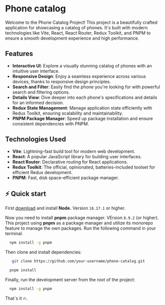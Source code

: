 # Phone catalog

Welcome to the Phone Catalog Project! This project is a beautifully crafted application for showcasing a catalog of
phones. It's built with modern technologies like Vite, React, React Router, Redux Toolkit, and PNPM to ensure a smooth
development experience and high performance.

## Features

- **Interactive UI**: Explore a visually stunning catalog of phones with an intuitive user interface.
- **Responsive Design**: Enjoy a seamless experience across various devices, thanks to responsive design principles.
- **Search and Filter**: Easily find the phone you're looking for with powerful search and filtering options.
- **Details View**: Dive deeper into each phone's specifications and details for an informed decision.
- **Redux State Management**: Manage application state efficiently with Redux Toolkit, ensuring scalability and
  maintainability.
- **PNPM Package Manager**: Speed up package installation and ensure consistent dependencies with PNPM.

## Technologies Used

- **Vite**: Lightning-fast build tool for modern web development.
- **React**: A popular JavaScript library for building user interfaces.
- **React Router**: Declarative routing for React applications.
- **Redux Toolkit**: The official, opinionated, batteries-included toolset for efficient Redux development.
- **PNPM**: Fast, disk space-efficient package manager.

## ⚡️ Quick start

First [download](https://nodejs.org/en/download) and install **Node.** Version `18.17.1` or higher.

Now you need to install **pnpm** package manager. VErsion `8.9.2` (or higher). This project using **pnpm** as a package
manager and utilize its monorepo feature to manage the own packages. Run the following command in your terminal.

```bash
  npm install -g pnpm
```

Then clone and install dependencies:

```bash
   git clone https://github.com/your-username/phone-catalog.git
```

```bash
  pnpm install
```

Finally, run the development server from the root of the project:

```bash
  npm install -g pnpm
```

That`s it 🔥.

